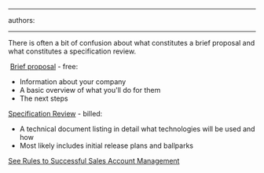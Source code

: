 

---
authors:

---




<span class='intro'> There is often a bit of confusion about what constitutes a brief proposal and what constitutes a specification review.
 </span>

<p> 
   <img title="Word Document" src="/_LAYOUTS/15/Images/SSW/IconDoc.png" alt="" /> 
   <a href="http&#58;//www.ssw.com.au/ssw/Standards/templates/BriefProposalPostInitialMeeting.doc">Brief proposal</a> - free&#58; </p><ul><li>Information about your company </li><li>A basic overview of what you'll do for them </li><li>The next steps </li></ul><p> 
   <a href="/management/rulestobetterspecificationreviews/pages/default.aspx" target="_blank">Specification Review</a><img title="This opens in a New Window" src="/_LAYOUTS/15/Images/SSW/IconNewWindow.png" alt="" /> - billed&#58;</p><ul><li>A technical document listing in detail what technologies will be used and how </li><li>Most likely includes initial release plans and ballparks </li></ul><p> 
   <a href="/management/rulestobetterspecificationreviews/pages/default.aspx" target="_blank">See </a> 
   <img title="This opens in a New Window" src="/_LAYOUTS/15/Images/SSW/IconNewWindow.png" alt="" /><img title="This opens in a New Window" src="/_LAYOUTS/15/Images/SSW/IconNewWindow.png" alt="" /><img title="This opens in a New Window" src="/_LAYOUTS/15/Images/SSW/IconNewWindow.png" alt="" /><a href="http&#58;//www.ssw.com.au/SSW/Standards/Rules/RulestoSuccessfulSalesAccountManagement.aspx#OutcomeInitialMeetingSpecRevieworAdHocWork">Rules to Successful Sales Account Management</a></p>


